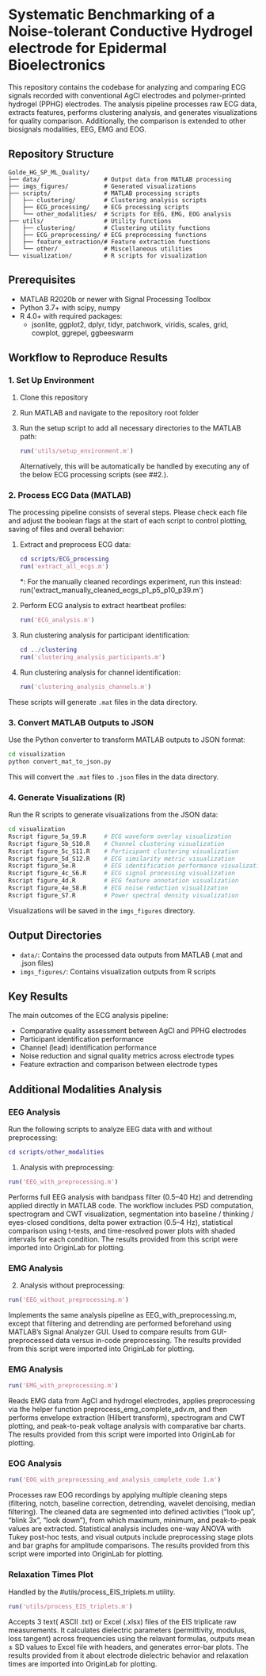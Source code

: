 # Systematic Benchmarking of a Noise-tolerant Conductive Hydrogel electrode for Epidermal Bioelectronics

This repository contains the codebase for analyzing and comparing ECG signals recorded with conventional AgCl electrodes and polymer-printed hydrogel (PPHG) electrodes. The analysis pipeline processes raw ECG data, extracts features, performs clustering analysis, and generates visualizations for quality comparison. Additionally, the comparison is extended to other biosignals modalities, EEG, EMG and EOG.

## Repository Structure

```
Golde_HG_SP_ML_Quality/
├── data/                  # Output data from MATLAB processing
├── imgs_figures/          # Generated visualizations
├── scripts/               # MATLAB processing scripts
│   ├── clustering/        # Clustering analysis scripts
│   ├── ECG_processing/    # ECG processing scripts
│   └── other_modalities/  # Scripts for EEG, EMG, EOG analysis
├── utils/                 # Utility functions
│   ├── clustering/        # Clustering utility functions
│   ├── ECG_preprocessing/ # ECG preprocessing functions
│   ├── feature_extraction/# Feature extraction functions
│   └── other/             # Miscellaneous utilities
└── visualization/         # R scripts for visualization
```

## Prerequisites

- MATLAB R2020b or newer with Signal Processing Toolbox
- Python 3.7+ with scipy, numpy
- R 4.0+ with required packages:
  - jsonlite, ggplot2, dplyr, tidyr, patchwork, viridis, scales, grid, cowplot, ggrepel, ggbeeswarm

## Workflow to Reproduce Results

### 1. Set Up Environment

1. Clone this repository
2. Run MATLAB and navigate to the repository root folder
3. Run the setup script to add all necessary directories to the MATLAB path:
   ```matlab
   run('utils/setup_environment.m')
   ```

   Alternatively, this will be automatically be handled by executing any of the below ECG processing scripts (see ##2.).

### 2. Process ECG Data (MATLAB)

The processing pipeline consists of several steps. Please check each file and adjust 
the boolean flags at the start of each script to control plotting, saving of files and overall behavior:

1. Extract and preprocess ECG data:
   ```matlab
   cd scripts/ECG_processing
   run('extract_all_ecgs.m')
   ```
   *: For the manually cleaned recordings experiment, run this instead:
    run('extract_manually_cleaned_ecgs_p1_p5_p10_p39.m')

2. Perform ECG analysis to extract heartbeat profiles:
   ```matlab
   run('ECG_analysis.m')
   ```

3. Run clustering analysis for participant identification:
   ```matlab
   cd ../clustering
   run('clustering_analysis_participants.m')
   ```

4. Run clustering analysis for channel identification:
   ```matlab
   run('clustering_analysis_channels.m')
   ```

These scripts will generate `.mat` files in the data directory.

### 3. Convert MATLAB Outputs to JSON

Use the Python converter to transform MATLAB outputs to JSON format:

```bash
cd visualization
python convert_mat_to_json.py
```

This will convert the `.mat` files to `.json` files in the data directory.

### 4. Generate Visualizations (R)

Run the R scripts to generate visualizations from the JSON data:

```bash
cd visualization
Rscript figure_5a_S9.R     # ECG waveform overlay visualization
Rscript figure_5b_S10.R    # Channel clustering visualization
Rscript figure_5c_S11.R    # Participant clustering visualization
Rscript figure_5d_S12.R    # ECG similarity metric visualization
Rscript figure_5e.R        # ECG identification performance visualization
Rscript figure_4c_S6.R     # ECG signal processing visualization
Rscript figure_4d.R        # ECG feature annotation visualization
Rscript figure_4e_S8.R     # ECG noise reduction visualization
Rscript figure_S7.R        # Power spectral density visualization
```

Visualizations will be saved in the `imgs_figures` directory.

## Output Directories

- `data/`: Contains the processed data outputs from MATLAB (.mat and .json files)  
- `imgs_figures/`: Contains visualization outputs from R scripts

## Key Results

The main outcomes of the ECG analysis pipeline:
- Comparative quality assessment between AgCl and PPHG electrodes
- Participant identification performance 
- Channel (lead) identification performance
- Noise reduction and signal quality metrics across electrode types
- Feature extraction and comparison between electrode types

## Additional Modalities Analysis

### EEG Analysis

Run the following scripts to analyze EEG data with and without preprocessing:

```matlab
cd scripts/other_modalities
```

1. Analysis with preprocessing:
```matlab
run('EEG_with_preprocessing.m')
```
Performs full EEG analysis with bandpass filter (0.5–40 Hz) and detrending applied directly in MATLAB code. The workflow includes PSD computation, spectrogram and CWT visualization, segmentation into baseline / thinking / eyes-closed conditions, delta power extraction (0.5–4 Hz), statistical comparison using t-tests, and time-resolved power plots with shaded intervals for each condition. The results provided from this script were imported into OriginLab for plotting.
### EMG Analysis

2. Analysis without preprocessing:
```matlab
run('EEG_without_preprocessing.m')
```
Implements the same analysis pipeline as EEG_with_preprocessing.m, except that filtering and detrending are performed beforehand using MATLAB’s Signal Analyzer GUI. Used to compare results from GUI-preprocessed data versus in-code preprocessing. The results provided from this script were imported into OriginLab for plotting.


### EMG Analysis

```matlab
run('EMG_with_preprocessing.m')
```

Reads EMG data from AgCl and hydrogel electrodes, applies preprocessing via the helper function preprocess_emg_complete_adv.m, and then performs envelope extraction (Hilbert transform), spectrogram and CWT plotting, and peak-to-peak voltage analysis with comparative bar charts. The results provided from this script were imported into OriginLab for plotting.

### EOG Analysis

```matlab
run('EOG_with_preprocessing_and_analysis_complete_code 1.m')
```

Processes raw EOG recordings by applying multiple cleaning steps (filtering, notch, baseline correction, detrending, wavelet denoising, median filtering). The cleaned data are segmented into defined activities (“look up”, “blink 3x”, “look down”), from which maximum, minimum, and peak-to-peak values are extracted. Statistical analysis includes one-way ANOVA with Tukey post-hoc tests, and visual outputs include preprocessing stage plots and bar graphs for amplitude comparisons. The results provided from this script were imported into OriginLab for plotting.

### Relaxation Times Plot
Handled by the #utils/process_EIS_triplets.m utility.

```matlab
run('utils/process_EIS_triplets.m')
```

Accepts 3 text( ASCII .txt) or Excel (.xlsx) files of the EIS triplicate raw measurements. It calculates dielectric parameters (permittivity, modulus, loss tangent) across frequencies using the relavant formulas, outputs mean ± SD values to Excel file with headers, and generates error-bar plots. The results provided from it about electrode dielectric behavior and relaxation times are imported into OriginLab for plotting.

